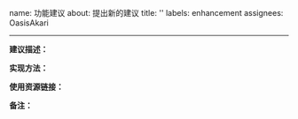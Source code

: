 name: 功能建议
about: 提出新的建议
title: ''
labels: enhancement
assignees: OasisAkari

---
<!--请注意，若您想要提出新的功能建议，则您需要自行给出可利用的接口，否则您提出的建议很可能会被关闭。-->
**建议描述：**<!--请描述具体问题。-->

**实现方法：**<!-- 在此处填写你认为可以实现的方法。-->

**使用资源链接：**<!-- 在此处提供接口，若非功能建议可不填。-->

**备注：**<!-- 可不填。 -->